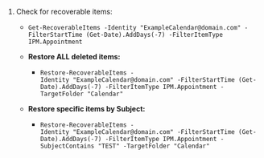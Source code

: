 1. Check for recoverable items:

	* `Get-RecoverableItems -Identity "ExampleCalendar@domain.com" -FilterStartTime (Get-Date).AddDays(-7) -FilterItemType IPM.Appointment`

	* **Restore ALL deleted items:**

		* `Restore-RecoverableItems -Identity "ExampleCalendar@domain.com" -FilterStartTime (Get-Date).AddDays(-7) -FilterItemType IPM.Appointment -TargetFolder "Calendar"`

	* **Restore specific items by Subject:**

		* `Restore-RecoverableItems -Identity "ExampleCalendar@domain.com" -FilterStartTime (Get-Date).AddDays(-7) -FilterItemType IPM.Appointment -SubjectContains "TEST" -TargetFolder "Calendar"`
